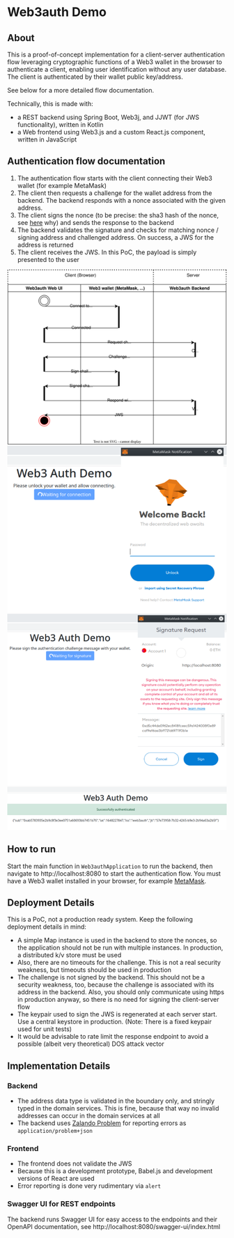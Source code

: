 # Web3auth Demo

## About
This is a proof-of-concept implementation for a client-server authentication flow leveraging cryptographic functions of a Web3 wallet in the browser to authenticate a client, enabling user identification without any user database. The client is authenticated by their wallet public key/address.

See below for a more detailed flow documentation.

Technically, this is made with:
* a REST backend using Spring Boot, Web3j, and JJWT (for JWS functionality), written in Kotlin
* a Web frontend using Web3.js and a custom React.js component, written in JavaScript

## Authentication flow documentation

1. The authentication flow starts with the client connecting their Web3 wallet (for example MetaMask)
2. The client then requests a challenge for the wallet address from the backend. The backend responds with a nonce associated with the given address.
3. The client signs the nonce (to be precise: the sha3 hash of the nonce, see [here](https://github.com/MetaMask/providers/issues/199) why) and sends the response to the backend
4. The backend validates the signature and checks for matching nonce / signing address and challenged address. On success, a JWS for the address is returned
5. The client receives the JWS. In this PoC, the payload is simply presented to the user

![Authentication flow diagram](docs/web3auth-flow.drawio.svg)
![Connect](docs/01_connect.png)
![Sign](docs/03_sign.png)
![Success](docs/04_authenticated.png)

## How to run
Start the main function in `Web3authApplication` to run the backend, then navigate to http://localhost:8080 to start the authentication flow. You must have a Web3 wallet installed in your browser, for example [MetaMask](https://metamask.io/).

## Deployment Details

This is a PoC, not a production ready system. Keep the following deployment details in mind:

* A simple Map instance is used in the backend to store the nonces, so the application should not be run with multiple instances. In production, a distributed k/v store must be used
* Also, there are no timeouts for the challenge. This is not a real security weakness, but timeouts should be used in production
* The challenge is not signed by the backend. This should not be a security weakness, too, because the challenge is associated with its address in the backend. Also, you should only communicate using https in production anyway, so there is no need for signing the client-server flow
* The keypair used to sign the JWS is regenerated at each server start. Use a central keystore in production. (Note: There is a fixed keypair used for unit tests)
* It would be advisable to rate limit the response endpoint to avoid a possible (albeit very theoretical) DOS attack vector

## Implementation Details

### Backend
* The address data type is validated in the boundary only, and stringly typed in the domain services. This is fine, because that way no invalid addresses can occur in the domain services at all
* The backend uses [Zalando Problem](https://github.com/zalando/problem) for reporting errors as `application/problem+json`

### Frontend
* The frontend does not validate the JWS
* Because this is a development prototype, Babel.js and development versions of React are used
* Error reporting is done very rudimentary via `alert`

### Swagger UI for REST endpoints
The backend runs Swagger UI for easy access to the endpoints and their OpenAPI documentation, see http://localhost:8080/swagger-ui/index.html
